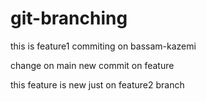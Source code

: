 # git-branching

this is feature1
commiting on bassam-kazemi

change on main
new commit on feature

this feature is new just on feature2 branch
